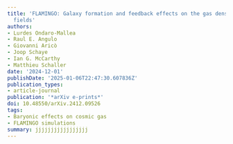 ```yaml
---
title: 'FLAMINGO: Galaxy formation and feedback effects on the gas density and velocity
  fields'
authors:
- Lurdes Ondaro-Mallea
- Raul E. Angulo
- Giovanni Aricò
- Joop Schaye
- Ian G. McCarthy
- Matthieu Schaller
date: '2024-12-01'
publishDate: '2025-01-06T22:47:30.607836Z'
publication_types:
- article-journal
publication: '*arXiv e-prints*'
doi: 10.48550/arXiv.2412.09526
tags:
- Baryonic effects on cosmic gas
- FLAMINGO simulations
summary: jjjjjjjjjjjjjjjjj
---
```

